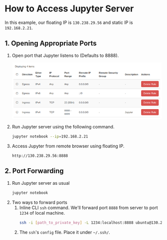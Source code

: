 # How to Access Jupyter Server
 In this example, our floating IP is `130.238.29.56` and static IP is `192.168.2.21`.
## 1. Opening Appropriate Ports
1. Open port that Jupyter listens to (Defaults to 8888).
   
    ![test](asset/port-settings.png)

2. Run Jupyter server using the following command.
    ```bash
    jupyter notebook --ip=192.168.2.21
    ```
3. Access Jupyter from remote browser using floating IP.
    ```
    http://130.238.29.56:8888
    ```

## 2. Port Forwarding
1. Run Jupyter server as usual
    ```bash
    jupyter notebook
    ```
2. Two ways to forward ports
   1. Inline CLI `ssh` command. We'll forward port `8888` from server to port `1234` of local machine.
        ```bash
        ssh -i [path_to_private_key] -L 1234:localhost:8888 ubuntu@130.238.29.56
        ```
   3. The `ssh`'s `config` file. Place it under `~/.ssh/`.
        ```bash
        
        ```